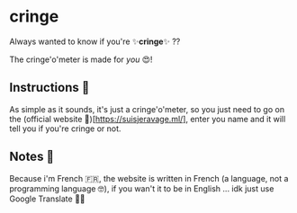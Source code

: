 # cringe

Always wanted to know if you're ✨**cringe**✨ ??

The cringe'o'meter is made for *you* 😍!

## Instructions 📜

As simple as it sounds, it's just a cringe'o'meter, so you just need to go on the (official website 📃)[https://suisjeravage.ml/], enter you name and it will tell you if you're cringe or not.

## Notes 📝

Because i'm French 🇫🇷, the website is written in French (a language, not a programming language 🤓),
if you wan't it to be in English ... idk just use Google Translate 🤷‍♂️

